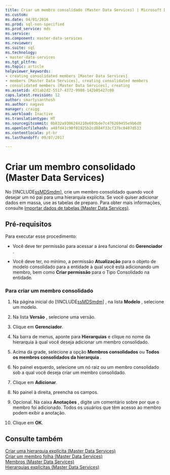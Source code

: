 ```yaml
---
title: Criar um membro consolidado (Master Data Services) | Microsoft Docs
ms.custom: 
ms.date: 04/01/2016
ms.prod: sql-non-specified
ms.prod_service: mds
ms.service: 
ms.component: master-data-services
ms.reviewer: 
ms.suite: sql
ms.technology:
- master-data-services
ms.tgt_pltfrm: 
ms.topic: article
helpviewer_keywords:
- creating consolidated members [Master Data Services]
- members [Master Data Services], creating consolidated members
- consolidated members [Master Data Services], creating
ms.assetid: 431ab2d2-5517-4372-9980-142b05427c08
caps.latest.revision: 12
author: smartysanthosh
ms.author: nagavo
manager: craigg
ms.workload: Inactive
ms.translationtype: HT
ms.sourcegitcommit: 0b832a9306244210e693bde7c476269455e9b6d8
ms.openlocfilehash: a48fd41c90f01925b2cd884f33cf37bc0407d533
ms.contentlocale: pt-br
ms.lasthandoff: 09/07/2017

---
```

# <a name="create-a-consolidated-member-master-data-services"></a>Criar um membro consolidado (Master Data Services)
  No [!INCLUDE[ssMDSmdm](../includes/ssmdsmdm-md.md)], crie um membro consolidado quando você desejar um nó pai para uma hierarquia explícita. Se você quiser adicionar dados em massa, use as tabelas de preparo. Para obter mais informações, consulte [Importar dados de tabelas &#40;Master Data Services&#41;](../master-data-services/import-data-from-tables-master-data-services.md).  
  
## <a name="prerequisites"></a>Pré-requisitos  
 Para executar esse procedimento:  
  
-   Você deve ter permissão para acessar a área funcional do **Gerenciador** .  
  
-   Você deve ter, no mínimo, a permissão **Atualização** para o objeto de modelo consolidado para a entidade à qual você está adicionando um membro, bem como **Criar permissão** para o Tipo Consolidado na entidade.  
  
### <a name="to-create-a-consolidated-member"></a>Para criar um membro consolidado  
  
1.  Na página inicial do [!INCLUDE[ssMDSmdm](../includes/ssmdsmdm-md.md)] , na lista **Modelo** , selecione um modelo.  
  
2.  Na lista **Versão** , selecione uma versão.  
  
3.  Clique em **Gerenciador**.  
  
4.  Na barra de menus, aponte para **Hierarquias** e clique no nome da hierarquia à qual você deseja adicionar um membro consolidado.  
  
5.  Acima da grade, selecione a opção **Membros consolidados** ou **Todos os membros consolidados da hierarquia** .  
  
6.  No painel esquerdo, selecione um nó raiz ou um membro consolidado sob a qual você deseja criar um membro consolidado.  
  
7.  Clique em **Adicionar**.  
  
8.  No painel à direita, preencha os campos.  
  
9. Opcional. Na caixa **Anotações** , digite um comentário sobre por que o membro foi adicionado. Todos os usuários que têm acesso ao membro podem exibir a anotação.  
  
10. Clique em **OK**.  
  
## <a name="see-also"></a>Consulte também  
 [Criar uma hierarquia explícita &#40;Master Data Services&#41;](../master-data-services/create-an-explicit-hierarchy-master-data-services.md)   
 [Criar um membro folha &#40;Master Data Services&#41;](../master-data-services/create-a-leaf-member-master-data-services.md)   
 [Membros &#40;Master Data Services&#41;](../master-data-services/members-master-data-services.md)   
 [Hierarquias explícitas &#40;Master Data Services&#41;](../master-data-services/explicit-hierarchies-master-data-services.md)  
  
  

